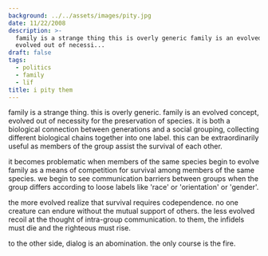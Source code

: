 ```yaml
---
background: ../../assets/images/pity.jpg
date: 11/22/2008
description: >-
  family is a strange thing this is overly generic family is an evolved concept
  evolved out of necessi...
draft: false
tags:
  - politics
  - family
  - lïf
title: i pity them
---
```


family is a strange thing. this is overly generic. family is an evolved concept, evolved out of necessity for the preservation of species. it is both a biological connection between generations and a social grouping, collecting different biological chains together into one label. this can be extraordinarily useful as members of the group assist the survival of each other.

it becomes problematic when members of the same species begin to evolve family as a means of competition for survival among members of the same species. we begin to see communication barriers between groups when the group differs according to loose labels like 'race' or 'orientation' or 'gender'.

the more evolved realize that survival requires codependence. no one creature can endure without the mutual support of others. the less evolved recoil at the thought of intra-group communication. to them, the infidels must die and the righteous must rise.

to the other side, dialog is an abomination. the only course is the fire.
